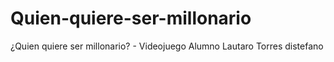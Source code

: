 # Quien-quiere-ser-millonario
¿Quien quiere ser millonario? - Videojuego
Alumno Lautaro Torres distefano